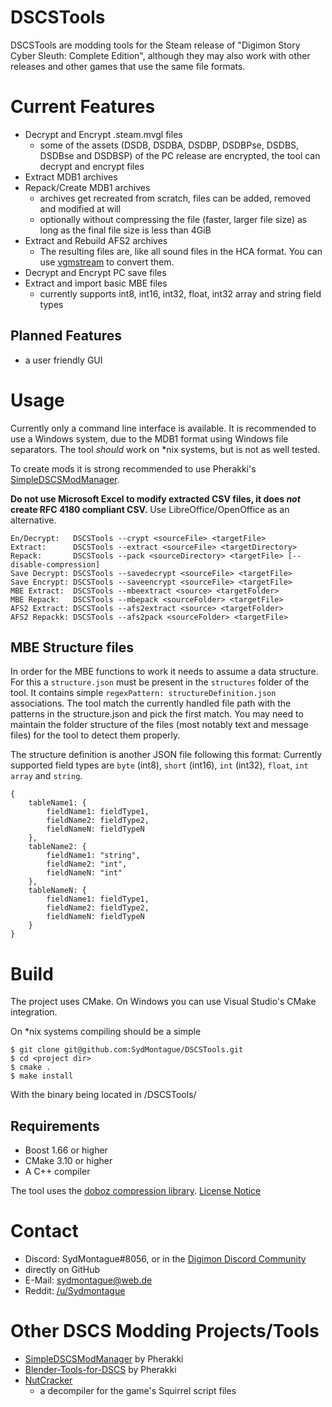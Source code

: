 # DSCSTools
DSCSTools are modding tools for the Steam release of "Digimon Story Cyber Sleuth: Complete Edition", although they may also work with other releases and other games that use the same file formats.

# Current Features
* Decrypt and Encrypt .steam.mvgl files
  * some of the assets (DSDB, DSDBA, DSDBP, DSDBPse, DSDBS, DSDBse and DSDBSP) of the PC release are encrypted, the tool can decrypt and encrypt files
* Extract MDB1 archives
* Repack/Create MDB1 archives
  * archives get recreated from scratch, files can be added, removed and modified at will
  * optionally without compressing the file (faster, larger file size) as long as the final file size is less than 4GiB
* Extract and Rebuild AFS2 archives
  * The resulting files are, like all sound files in the HCA format. You can use [vgmstream](https://github.com/vgmstream/vgmstream) to convert them.
* Decrypt and Encrypt PC save files
* Extract and import basic MBE files
  * currently supports int8, int16, int32, float, int32 array and string field types

## Planned Features
* a user friendly GUI

# Usage
Currently only a command line interface is available. It is recommended to use a Windows system, due to the MDB1 format using Windows file separators.
The tool *should* work on *nix systems, but is not as well tested.

To create mods it is strong recommended to use Pherakki's [SimpleDSCSModManager](https://github.com/Pherakki/SimpleDSCSModManager).

**Do not use Microsoft Excel to modify extracted CSV files, it does *not* create RFC 4180 compliant CSV.** Use LibreOffice/OpenOffice as an alternative.

```
En/Decrypt:   DSCSTools --crypt <sourceFile> <targetFile>
Extract:      DSCSTools --extract <sourceFile> <targetDirectory>
Repack:       DSCSTools --pack <sourceDirectory> <targetFile> [--disable-compression]
Save Decrypt: DSCSTools --savedecrypt <sourceFile> <targetFile>
Save Encrypt: DSCSTools --saveencrypt <sourceFile> <targetFile>
MBE Extract:  DSCSTools --mbeextract <source> <targetFolder>
MBE Repack:   DSCSTools --mbepack <sourceFolder> <targetFile>
AFS2 Extract: DSCSTools --afs2extract <source> <targetFolder>
AFS2 Repackk: DSCSTools --afs2pack <sourceFolder> <targetFile>
```

## MBE Structure files
In order for the MBE functions to work it needs to assume a data structure. For this a `structure.json` must be present in the `structures` folder of the tool.
It contains simple `regexPattern: structureDefinition.json` associations. The tool match the currently handled file path with the patterns in the structure.json and pick the first match.
You may need to maintain the folder structure of the files (most notably text and message files) for the tool to detect them properly.

The structure definition is another JSON file following this format:
Currently supported field types are `byte` (int8), `short` (int16), `int` (int32), `float`, `int array` and `string`.

```
{
	tableName1: {
		fieldName1: fieldType1,
		fieldName2: fieldType2,
		fieldNameN: fieldTypeN
	},
	tableName2: {
		fieldName1: "string",
		fieldName2: "int",
		fieldNameN: "int"
	},
	tableNameN: {
		fieldName1: fieldType1,
		fieldName2: fieldType2,
		fieldNameN: fieldTypeN
	}
}
```


# Build
The project uses CMake. On Windows you can use Visual Studio's CMake integration.

On *nix systems compiling should be a simple

```
$ git clone git@github.com:SydMontague/DSCSTools.git
$ cd <project dir>
$ cmake .
$ make install
```

With the binary being located in /DSCSTools/

## Requirements
* Boost 1.66 or higher
* CMake 3.10 or higher
* A C++ compiler

The tool uses the [doboz compression library](https://voxelium.wordpress.com/2011/03/19/doboz-compression-library-with-very-fast-decompression/). [License Notice](https://github.com/SydMontague/DSCSTools/blob/master/libs/doboz/COPYING.txt)

# Contact
* Discord: SydMontague#8056, or in the [Digimon Discord Community](https://discord.gg/0VODO3ww0zghqOCO)
* directly on GitHub
* E-Mail: sydmontague@web.de
* Reddit: [/u/Sydmontague](https://reddit.com/u/sydmontague)

# Other DSCS Modding Projects/Tools
* [SimpleDSCSModManager](https://github.com/Pherakki/SimpleDSCSModManager) by Pherakki
* [Blender-Tools-for-DSCS](https://github.com/Pherakki/Blender-Tools-for-DSCS/) by Pherakki
* [NutCracker](https://github.com/SydMontague/NutCracker)
  * a decompiler for the game's Squirrel script files
